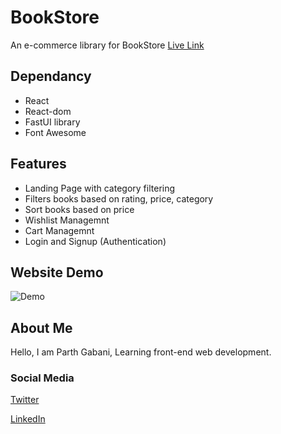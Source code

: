 # BookStore

An e-commerce library for BookStore
[Live Link](https://bookstore-react-123.netlify.app/)

## Dependancy

-   React
-   React-dom
-   FastUI library
-   Font Awesome

## Features

-   Landing Page with category filtering
-   Filters books based on rating, price, category
-   Sort books based on price
-   Wishlist Managemnt
-   Cart Managemnt
-   Login and Signup (Authentication)

## Website Demo

![Demo](src/assets/website-demo.gif)

## About Me

Hello, I am Parth Gabani, Learning front-end web development.

### Social Media

[Twitter](https://twitter.com/parthgabani2)

[LinkedIn](https://www.linkedin.com/in/parth-gabani-343b60141/)
